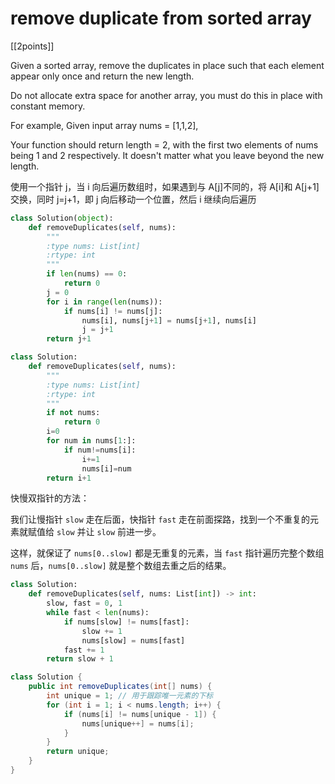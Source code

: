 # remove duplicate from sorted array

[[2points]]

Given a sorted array, remove the duplicates in place such that each element appear only once and return the new length.

Do not allocate extra space for another array, you must do this in place with constant memory.

For example,
Given input array nums = [1,1,2],

Your function should return length = 2, with the first two elements of nums being 1 and 2 respectively. It doesn't matter what you leave beyond the new length.

 使用一个指针 j，当 i 向后遍历数组时，如果遇到与 A[j]不同的，将 A[i]和 A[j+1]交换，同时 j=j+1，即 j 向后移动一个位置，然后 i 继续向后遍历

```python
class Solution(object):
    def removeDuplicates(self, nums):
        """
        :type nums: List[int]
        :rtype: int
        """
        if len(nums) == 0:
            return 0
        j = 0
        for i in range(len(nums)):
            if nums[i] != nums[j]:
                nums[i], nums[j+1] = nums[j+1], nums[i]
                j = j+1
        return j+1
```

```python
class Solution:
    def removeDuplicates(self, nums):
        """
        :type nums: List[int]
        :rtype: int
        """
        if not nums:
            return 0
        i=0
        for num in nums[1:]:
            if num!=nums[i]:
                i+=1
                nums[i]=num
        return i+1
```

快慢双指针的方法：

我们让慢指针 `slow` 走在后面，快指针 `fast` 走在前面探路，找到一个不重复的元素就赋值给 `slow` 并让 `slow` 前进一步。

这样，就保证了 `nums[0..slow]` 都是无重复的元素，当 `fast` 指针遍历完整个数组 `nums` 后，`nums[0..slow]` 就是整个数组去重之后的结果。

```python
class Solution:
    def removeDuplicates(self, nums: List[int]) -> int:
        slow, fast = 0, 1
        while fast < len(nums):
            if nums[slow] != nums[fast]:
                slow += 1
                nums[slow] = nums[fast]
            fast += 1
        return slow + 1
```

```java
class Solution {
    public int removeDuplicates(int[] nums) {
        int unique = 1; // 用于跟踪唯一元素的下标
        for (int i = 1; i < nums.length; i++) {
            if (nums[i] != nums[unique - 1]) {
                nums[unique++] = nums[i];
            }
        }
        return unique;
    }
}
```
